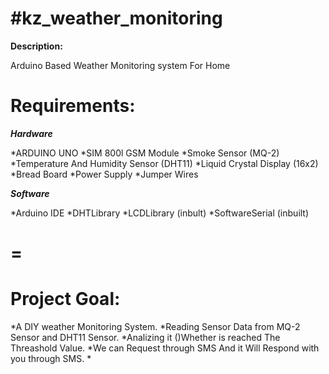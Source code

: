 **#kz_weather_monitoring**
=
**Description:**

Arduino Based Weather Monitoring system For Home

**Requirements:**
=
***Hardware***

  \*ARDUINO UNO
  \*SIM 800l GSM Module
  \*Smoke Sensor \(MQ-2\)
  \*Temperature And Humidity Sensor \(DHT11\)
  \*Liquid Crystal Display \(16x2\)
  \*Bread Board
  \*Power Supply
  \*Jumper Wires

***Software***
  
  \*Arduino IDE
  \*DHTLibrary
  \*LCDLibrary \(inbult\)
  \*SoftwareSerial \(inbuilt\)

=
=

Project Goal:
=

  \*A DIY weather Monitoring System.
  \*Reading Sensor Data from MQ-2 Sensor and DHT11 Sensor.
  \*Analizing it ()Whether is reached The Threashold Value.
  \*We can Request through SMS And it Will Respond with you through SMS.
  \*









